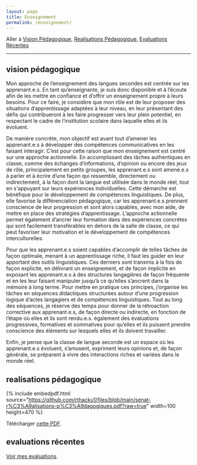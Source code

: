 ```yaml
---
layout: page
title: Enseignement
permalink: /enseignement/
---
```


Aller à [Vision Pédagogique](#vision-pédagogique), [Realisations Pédagogique](#realisations-pédagogique), [Evaluations Récentes](#evaluations-récentes)

---
## vision pédagogique

Mon approche de l’enseignement des langues secondes est centrée sur les apprenant.e.s. En tant qu’enseignante, je suis donc disponible et à l’écoute afin de les mettre en confiance et d’offrir un enseignement propre à leurs besoins. Pour ce faire, je considère que mon rôle est de leur proposer des situations d’apprentissage adaptées à leur niveau, en leur présentant des défis qui contribueront à les faire progresser vers leur plein potentiel, en respectant le cadre de l’institution scolaire dans laquelle elles et ils évoluent.

De manière concrète, mon objectif est avant tout d’amener les apprenant.e.s à développer des compétences communicatives en les faisant interagir. C’est pour cette raison que mon enseignement est centré sur une approche actionnelle. En accomplissant des tâches authentiques en classe, comme des échanges d’informations, d’opinion ou encore des jeux de rôle, principalement en petits groupes, les apprenant.e.s sont amené.e.s à parler et à écrire d’une façon qui ressemble, directement ou indirectement, à la façon dont la langue est utilisée dans le monde réel, tout en s'appuyant sur leurs expériences individuelles. Cette démarche est bénéfique pour le développement de compétences linguistiques. De plus, elle favorise la différenciation pédagogique, car les apprenant.e.s prennent conscience de leur progression et sont alors capables, avec mon aide, de mettre en place des stratégies d’apprentissage. L’approche actionnelle permet également d’ancrer leur formation dans des expériences concrètes qui sont facilement transférables en dehors de la salle de classe, ce qui peut favoriser leur motivation et le développement de compétences interculturelles.

Pour que les apprenant.e.s soient capables d’accomplir de telles tâches de façon optimale, menant à un apprentissage riche, il faut les guider en leur apportant des outils linguistiques. Ces derniers sont transmis à la fois de façon explicite, en délivrant un enseignement, et de façon implicite en exposant les apprenant.e.s à des structures langagières de façon fréquente et en les leur faisant manipuler jusqu’à ce qu’elles s’ancrent dans la mémoire à long terme. Pour mettre en pratique ces principes, j’organise les tâches en séquences didactiques structurées autour d’une progression logique d’actes langagiers et de compétences linguistiques. Tout au long des séquences, je réserve des temps pour donner de la rétroaction corrective aux apprenant.e.s, de façon directe ou indirecte, en fonction de l’étape où elles et ils sont rendu.e.s. également des évaluations progressives, formatives et sommatives pour qu’elles et ils puissent prendre conscience des éléments sur lesquels elles et ils doivent travailler.

Enfin, je pense que la classe de langue seconde est un espace où les apprenant.e.s évoluent, s’amusent, expriment leurs opinions et, de façon générale, se préparent à vivre des interactions riches et variées dans le monde réel.

## realisations pédagogique

{% include embedpdf.html source="https://github.com/rthacku1/files/blob/main/senat-r%C3%A9alisations-p%C3%A9dagogiques.pdf?raw=true" width=100 height=470 %}

Télécharger [cette PDF](https://github.com/rthacku1/files/blob/main/senat-r%C3%A9alisations-p%C3%A9dagogiques.pdf?raw=true).

## evaluations récentes

[Voir mes evaluations](https://github.com/rthacku1/files/blob/main/senat-evaluations-r%C3%A9centes.pdf?raw=true).
